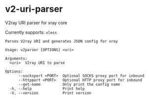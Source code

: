 # v2-uri-parser
V2ray URI parser for xray core

Currently supports: `vless`

```
Parses V2ray URI and generates JSON config for xray

Usage: v2parser [OPTIONS] <uri>

Arguments:
  <uri>  V2ray URI to parse

Options:
      --socksport <PORT>  Optional SOCKS proxy port for inbound
      --httpport <PORT>   Optional HTTP proxy port for inbound
      --get-name          Only print the config name
  -h, --help              Print help
  -V, --version           Print version
```
